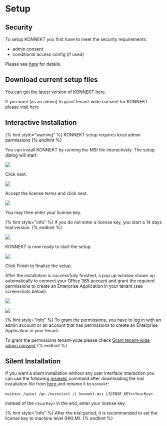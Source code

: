 # Setup

## Security

To setup KONNEKT you first have to meet the security requirements:

* admin consent
* conditional access config (if used)

Please see [here](security/) for details.

## Download current setup files

You can get the latest version of KONNEKT [here](https://trial.konnekt.io/).

If you want (as an admin) to grant tenant-wide consent for KONNEKT please visit [here ](security/grant-admin-consent-in-enterprise-applications.md)

## Interactive Installation

{% hint style="warning" %}
KONNEKT setup requires local admin permissions&#x20;
{% endhint %}

You can install KONNEKT by running the MSI file interactively. The setup dialog will start:

![](<../../.gitbook/assets/2022-08-02 15\_18\_53-Window.png>)

Click next.

![](<../../.gitbook/assets/2022-08-02 15\_19\_21-Window.png>)

Accept the license terms and click next.

![](<../../.gitbook/assets/2022-08-02 15\_19\_47-Window.png>)

You may then enter your license key.

{% hint style="info" %}
If you do not enter a license key, you start a 14 days trial version.
{% endhint %}

![](<../../.gitbook/assets/2022-08-02 15\_20\_34-Window.png>)

KONNEKT is now ready to start the setup.

![](<../../.gitbook/assets/2022-08-02 15\_21\_06-Window.png>)

Click Finish to finalize the setup.

After the installation is successfully finished, a pop up window shows up automatically to connect your Office 365 account and grant the required permissions to create an Enterprise Application in your tenant (see screenshots below).

![](<../../.gitbook/assets/2022-08-16 15\_28\_19-Windows Sandbox.png>)

![](<../../.gitbook/assets/2022-08-16 15\_37\_05-Windows Sandbox.png>)

{% hint style="info" %}
To grant the permissions, you have to log in with an admin account or an account that has permissions to create an Enterprise Application in your tenant.

To grant the permissions tenant-wide please check [Grant tenant-wide admin consent](security/grant-admin-consent-in-enterprise-applications.md)&#x20;
{% endhint %}

## Silent Installation

If you want a silent installation without any user interface interaction you can use the following [msiexec](https://learn.microsoft.com/en-us/windows-server/administration/windows-commands/msiexec) command after downloading the msi installation file from [here ](https://trial.konnekt.io/)and rename it to `konnekt`:\
\
`msiexec /quiet /qn /norestart /i konnekt.msi LICENSE_KEY=<YourKey>`

Instead of the `<YourKey>` in the end, enter your license key.

{% hint style="info" %}
After the trial period, it is recommended to set the license key to machine level (HKLM).
{% endhint %}

